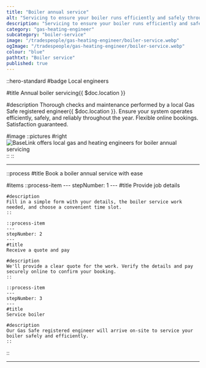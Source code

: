 ```yaml
---
title: "Boiler annual service"
alt: "Servicing to ensure your boiler runs efficiently and safely throughout the year"
description: "Servicing to ensure your boiler runs efficiently and safely throughout the year"
category: "gas-heating-engineer"
subcategory: "boiler-service"
image: "/tradespeople/gas-heating-engineer/boiler-service.webp"
ogImage: "/tradespeople/gas-heating-engineer/boiler-service.webp"
colour: "blue"
pathtxt: "Boiler service"
published: true
---
```


::hero-standard
#badge
Local engineers

#title
Annual boiler servicing{{ $doc.location }}

#description
Thorough checks and maintenance performed by a local Gas Safe registered engineer{{ $doc.location }}. Ensure your system operates efficiently, safely, and reliably throughout the year. Flexible online bookings. Satisfaction guaranteed.

#image
    ::pictures
    #right
    ![BaseLink offers local gas and heating engineers for boiler annual servicing](/tradespeople/gas-heating-engineer/boiler-service.webp)
    ::
::

---

::process
#title
Book a boiler annual service with ease

#items
    ::process-item
    ---
    stepNumber: 1
    ---
    #title
    Provide job details

    #description
    Fill in a simple form with your details, the boiler service work needed, and choose a convenient time slot.
    ::
    
    ::process-item
    ---
    stepNumber: 2
    ---
    #title
    Receive a quote and pay

    #description
    We'll provide a clear quote for the work. Verify the details and pay securely online to confirm your booking.
    ::

    ::process-item
    ---
    stepNumber: 3
    ---
    #title
    Service boiler

    #description
    Our Gas Safe registered engineer will arrive on-site to service your boiler safely and efficiently.
    ::
::

---